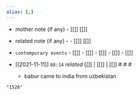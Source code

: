 ```yaml
---
alias: [,]
---
```

- mother note (if any)		- [[]] [[]]
- related note (if any) -		- [[]] [[]]
- `contemporary events`	- [[]]	- [[]]	- [[]]	- [[]]	- [[]]

- [[2021-11-11]]  `08:14` _related_ [[]] | [[]] | [[]] # # #
	- babur came to india from uzbekistan

```query
"1526"
```